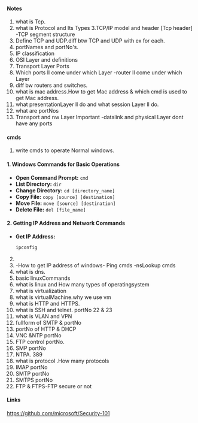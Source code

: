 #### Notes

1. what is Tcp.
2. what is Protocol and Its Types
3.TCP/IP model and header [Tcp header]  -TCP segment structure
4. Define TCP and UDP.diff  btw TCP and UDP with ex for each.
5. portNames and portNo's.
6. IP classification
7. OSI Layer and definitions
8. Transport Layer Ports
9. Which ports ll come under which Layer -router ll come under which Layer
10. diff bw routers and switches.
11. what is mac address.How to get Mac address & which cmd is used to get Mac address.
12. what presentationLayer ll do and what session Layer ll do.
13. what are portNos
14. Transport and nw Layer Important -datalink and physical Layer dont have any ports


#### cmds
1. write cmds to operate Normal windows.
####  1. Windows Commands for Basic Operations
- **Open Command Prompt:** `cmd`
- **List Directory:** `dir`
- **Change Directory:** `cd [directory_name]`
- **Copy File:** `copy [source] [destination]`
- **Move File:** `move [source] [destination]`
- **Delete File:** `del [file_name]`


#### 2. Getting IP Address and Network Commands
- **Get IP Address:** 
  ```bash
  ipconfig

2. 
3. -How to get IP address of windows- Ping cmds -nsLookup cmds
4. what is dns.
5. basic linuxCommands
6. what is linux and How many types of operatingsystem
7. what is virtualization
8. what is virtualMachine.why we use vm
9. what is HTTP and HTTPS.
10. what is SSH and telnet.  portNo 22 & 23
11. what is VLAN and VPN
12. fullform of SMTP & portNo
13. portNo of HTTP & DHCP
14. VNC &NTP portNo
15. FTP control portNo.
16. SMP portNo
17. NTPA. 389
18. what is protocol .How many protocols
19. IMAP portNo
20. SMTP portNo
21. SMTPS portNo
22. FTP & FTPS-FTP secure or not


#### Links 
https://github.com/microsoft/Security-101
